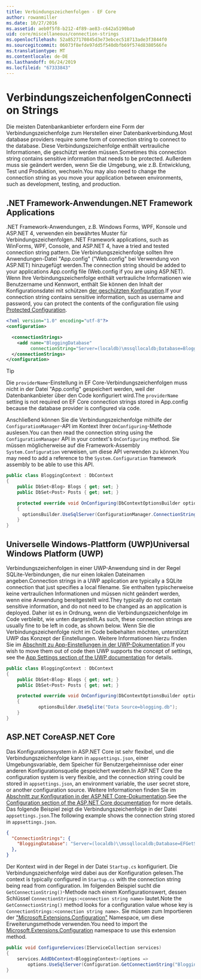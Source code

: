 ```yaml
---
title: Verbindungszeichenfolgen - EF Core
author: rowanmiller
ms.date: 10/27/2016
ms.assetid: aeb0f5f8-b212-4f89-ae83-c642a5190ba0
uid: core/miscellaneous/connection-strings
ms.openlocfilehash: 52a8527170845d3e73ebcec518713ade3f3844f0
ms.sourcegitcommit: 06073f8efde97dd5f540dbfb69f574d8380566fe
ms.translationtype: MT
ms.contentlocale: de-DE
ms.lasthandoff: 06/24/2019
ms.locfileid: "67333843"
---
```

# <a name="connection-strings"></a><span data-ttu-id="0d636-102">Verbindungszeichenfolgen</span><span class="sxs-lookup"><span data-stu-id="0d636-102">Connection Strings</span></span>

<span data-ttu-id="0d636-103">Die meisten Datenbankanbieter erfordern eine Form der Verbindungszeichenfolge zum Herstellen einer Datenbankverbindung.</span><span class="sxs-lookup"><span data-stu-id="0d636-103">Most database providers require some form of connection string to connect to the database.</span></span> <span data-ttu-id="0d636-104">Diese Verbindungszeichenfolge enthält vertrauliche Informationen, die geschützt werden müssen.</span><span class="sxs-lookup"><span data-stu-id="0d636-104">Sometimes this connection string contains sensitive information that needs to be protected.</span></span> <span data-ttu-id="0d636-105">Außerdem muss sie geändert werden, wenn Sie die Umgebung, wie z.B. Entwicklung, Test und Produktion, wechseln.</span><span class="sxs-lookup"><span data-stu-id="0d636-105">You may also need to change the connection string as you move your application between environments, such as development, testing, and production.</span></span>

## <a name="net-framework-applications"></a><span data-ttu-id="0d636-106">.NET Framework-Anwendungen</span><span class="sxs-lookup"><span data-stu-id="0d636-106">.NET Framework Applications</span></span>

<span data-ttu-id="0d636-107">.NET Framework-Anwendungen, z.B. Windows Forms, WPF, Konsole und ASP.NET 4, verwenden ein bewährtes Muster für Verbindungszeichenfolgen.</span><span class="sxs-lookup"><span data-stu-id="0d636-107">.NET Framework applications, such as WinForms, WPF, Console, and ASP.NET 4, have a tried and tested connection string pattern.</span></span> <span data-ttu-id="0d636-108">Die Verbindungszeichenfolge sollten Ihre Anwendungen-Datei "App.config" ("Web.config" bei Verwendung von ASP.NET) hinzugefügt werden.</span><span class="sxs-lookup"><span data-stu-id="0d636-108">The connection string should be added to your applications App.config file (Web.config if you are using ASP.NET).</span></span> <span data-ttu-id="0d636-109">Wenn Ihre Verbindungszeichenfolge enthält vertrauliche Informationen wie Benutzername und Kennwort, enthält Sie können den Inhalt der Konfigurationsdatei mit schützen [der geschützten Konfiguration](https://docs.microsoft.com/dotnet/framework/data/adonet/connection-strings-and-configuration-files#encrypting-configuration-file-sections-using-protected-configuration).</span><span class="sxs-lookup"><span data-stu-id="0d636-109">If your connection string contains sensitive information, such as username and password, you can protect the contents of the configuration file using [Protected Configuration](https://docs.microsoft.com/dotnet/framework/data/adonet/connection-strings-and-configuration-files#encrypting-configuration-file-sections-using-protected-configuration).</span></span>

``` xml
<?xml version="1.0" encoding="utf-8"?>
<configuration>

  <connectionStrings>
    <add name="BloggingDatabase"
         connectionString="Server=(localdb)\mssqllocaldb;Database=Blogging;Trusted_Connection=True;" />
  </connectionStrings>
</configuration>
```

> [!TIP]  
> <span data-ttu-id="0d636-110">Die `providerName`-Einstellung in EF Core-Verbindungszeichenfolgen muss nicht in der Datei "App.config" gespeichert werden, weil der Datenbankanbieter über den Code konfiguriert wird.</span><span class="sxs-lookup"><span data-stu-id="0d636-110">The `providerName` setting is not required on EF Core connection strings stored in App.config because the database provider is configured via code.</span></span>

<span data-ttu-id="0d636-111">Anschließend können Sie die Verbindungszeichenfolge mithilfe der `ConfigurationManager`-API im Kontext Ihrer `OnConfiguring`-Methode auslesen.</span><span class="sxs-lookup"><span data-stu-id="0d636-111">You can then read the connection string using the `ConfigurationManager` API in your context's `OnConfiguring` method.</span></span> <span data-ttu-id="0d636-112">Sie müssen möglicherweise auf die Framework-Assembly `System.Configuration` verweisen, um diese API verwenden zu können.</span><span class="sxs-lookup"><span data-stu-id="0d636-112">You may need to add a reference to the `System.Configuration` framework assembly to be able to use this API.</span></span>

``` csharp
public class BloggingContext : DbContext
{
    public DbSet<Blog> Blogs { get; set; }
    public DbSet<Post> Posts { get; set; }

    protected override void OnConfiguring(DbContextOptionsBuilder optionsBuilder)
    {
      optionsBuilder.UseSqlServer(ConfigurationManager.ConnectionStrings["BloggingDatabase"].ConnectionString);
    }
}
```

## <a name="universal-windows-platform-uwp"></a><span data-ttu-id="0d636-113">Universelle Windows-Plattform (UWP)</span><span class="sxs-lookup"><span data-stu-id="0d636-113">Universal Windows Platform (UWP)</span></span>

<span data-ttu-id="0d636-114">Verbindungszeichenfolgen in einer UWP-Anwendung sind in der Regel SQLite-Verbindungen, die nur einen lokalen Dateinamen angeben.</span><span class="sxs-lookup"><span data-stu-id="0d636-114">Connection strings in a UWP application are typically a SQLite connection that just specifies a local filename.</span></span> <span data-ttu-id="0d636-115">Sie enthalten typischerweise keine vertraulichen Informationen und müssen nicht geändert werden, wenn eine Anwendung bereitgestellt wird.</span><span class="sxs-lookup"><span data-stu-id="0d636-115">They typically do not contain sensitive information, and do not need to be changed as an application is deployed.</span></span> <span data-ttu-id="0d636-116">Daher ist es in Ordnung, wenn die Verbindungszeichenfolge im Code verbleibt, wie unten dargestellt.</span><span class="sxs-lookup"><span data-stu-id="0d636-116">As such, these connection strings are usually fine to be left in code, as shown below.</span></span> <span data-ttu-id="0d636-117">Wenn Sie die Verbindungszeichenfolge nicht im Code beibehalten möchten, unterstützt UWP das Konzept der Einstellungen. Weitere Informationen hierzu finden Sie im [Abschnitt zu App-Einstellungen in der UWP-Dokumentation](https://docs.microsoft.com/windows/uwp/app-settings/store-and-retrieve-app-data).</span><span class="sxs-lookup"><span data-stu-id="0d636-117">If you wish to move them out of code then UWP supports the concept of settings, see the [App Settings section of the UWP documentation](https://docs.microsoft.com/windows/uwp/app-settings/store-and-retrieve-app-data) for details.</span></span>

``` csharp
public class BloggingContext : DbContext
{
    public DbSet<Blog> Blogs { get; set; }
    public DbSet<Post> Posts { get; set; }

    protected override void OnConfiguring(DbContextOptionsBuilder optionsBuilder)
    {
            optionsBuilder.UseSqlite("Data Source=blogging.db");
    }
}
```

## <a name="aspnet-core"></a><span data-ttu-id="0d636-118">ASP.NET Core</span><span class="sxs-lookup"><span data-stu-id="0d636-118">ASP.NET Core</span></span>

<span data-ttu-id="0d636-119">Das Konfigurationssystem in ASP.NET Core ist sehr flexibel, und die Verbindungszeichenfolge kann in `appsettings.json`, einer Umgebungsvariable, dem Speicher für Benutzergeheimnisse oder einer anderen Konfigurationsquelle gespeichert werden.</span><span class="sxs-lookup"><span data-stu-id="0d636-119">In ASP.NET Core the configuration system is very flexible, and the connection string could be stored in `appsettings.json`, an environment variable, the user secret store, or another configuration source.</span></span> <span data-ttu-id="0d636-120">Weitere Informationen finden Sie im [Abschnitt zur Konfiguration in der ASP.NET Core-Dokumentation](https://docs.asp.net/en/latest/fundamentals/configuration.html).</span><span class="sxs-lookup"><span data-stu-id="0d636-120">See the [Configuration section of the ASP.NET Core documentation](https://docs.asp.net/en/latest/fundamentals/configuration.html) for more details.</span></span> <span data-ttu-id="0d636-121">Das folgende Beispiel zeigt die Verbindungszeichenfolge in der Datei `appsettings.json`.</span><span class="sxs-lookup"><span data-stu-id="0d636-121">The following example shows the connection string stored in `appsettings.json`.</span></span>

``` json
{
  "ConnectionStrings": {
    "BloggingDatabase": "Server=(localdb)\\mssqllocaldb;Database=EFGetStarted.ConsoleApp.NewDb;Trusted_Connection=True;"
  },
}
```

<span data-ttu-id="0d636-122">Der Kontext wird in der Regel in der Datei `Startup.cs` konfiguriert. Die Verbindungszeichenfolge wird dabei aus der Konfiguration gelesen.</span><span class="sxs-lookup"><span data-stu-id="0d636-122">The context is typically configured in `Startup.cs` with the connection string being read from configuration.</span></span> <span data-ttu-id="0d636-123">Im folgenden Beispiel sucht die `GetConnectionString()`-Methode nach einem Konfigurationswert, dessen Schlüssel `ConnectionStrings:<connection string name>` lautet.</span><span class="sxs-lookup"><span data-stu-id="0d636-123">Note the `GetConnectionString()` method looks for a configuration value whose key is `ConnectionStrings:<connection string name>`.</span></span> <span data-ttu-id="0d636-124">Sie müssen zum Importieren der ["Microsoft.Extensions.Configuration"](https://docs.microsoft.com/dotnet/api/microsoft.extensions.configuration) Namespace, um diese Erweiterungsmethode verwenden.</span><span class="sxs-lookup"><span data-stu-id="0d636-124">You need to import the [Microsoft.Extensions.Configuration](https://docs.microsoft.com/dotnet/api/microsoft.extensions.configuration) namespace to use this extension method.</span></span>

``` csharp
public void ConfigureServices(IServiceCollection services)
{
    services.AddDbContext<BloggingContext>(options =>
        options.UseSqlServer(Configuration.GetConnectionString("BloggingDatabase")));
}
```
